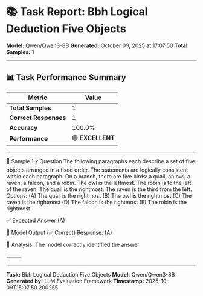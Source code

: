 # 📚 Task Report: Bbh Logical Deduction Five Objects

**Model:** Qwen/Qwen3-8B
**Generated:** October 09, 2025 at 17:07:50
**Total Samples:** 1

---

## 📊 Task Performance Summary

| Metric | Value |
| ------ | ----- |
| **Total Samples** | 1 |
| **Correct Responses** | 1 |
| **Accuracy** | 100.0% |
| **Performance** | 🟢 **EXCELLENT** |

---

📝 Sample 1
❓ Question
The following paragraphs each describe a set of five objects arranged in a fixed order. The statements are logically consistent within each paragraph. On a branch, there are five birds: a quail, an owl, a raven, a falcon, and a robin. The owl is the leftmost. The robin is to the left of the raven. The quail is the rightmost. The raven is the third from the left.
Options:
(A) The quail is the rightmost
(B) The owl is the rightmost
(C) The raven is the rightmost
(D) The falcon is the rightmost
(E) The robin is the rightmost

✅ Expected Answer
(A)

🤖 Model Output (✅ Correct)
Response: (A)

💬 Analysis:
The model correctly identified the answer.

⸻

---

**Task:** Bbh Logical Deduction Five Objects
**Model:** Qwen/Qwen3-8B
**Generated by:** LLM Evaluation Framework
**Timestamp:** 2025-10-09T15:07:50.200255